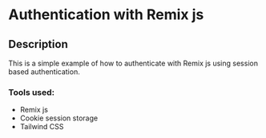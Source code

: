 # Authentication with Remix js

## Description

This is a simple example of how to authenticate with Remix js using session based authentication.

### Tools used:

- Remix js
- Cookie session storage
- Tailwind CSS
